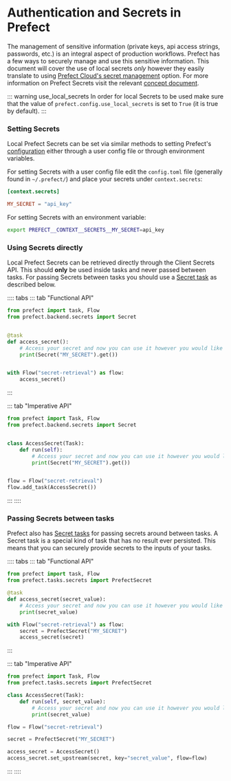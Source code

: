 # Authentication and Secrets in Prefect

The management of sensitive information (private keys, api access strings, passwords, etc.) is an integral aspect of production workflows. Prefect has a few ways to securely manage and use this sensitive information. This document will cover the use of local secrets _only_ however they easily translate to using [Prefect Cloud's secret management](/orchestration/concepts/secrets.html) option. For more information on Prefect Secrets visit the relevant [concept document](/core/concepts/secrets.html).

::: warning use_local_secrets
In order for local Secrets to be used make sure that the value of `prefect.config.use_local_secrets` is set to `True` (it is true by default).
:::

### Setting Secrets

Local Prefect Secrets can be set via similar methods to setting Prefect's [configuration](/core/concepts/configuration.html) either through a user config file or through environment variables.

For setting Secrets with a user config file edit the `config.toml` file (generally found in `~/.prefect/`) and place your secrets under `context.secrets`:

```toml
[context.secrets]

MY_SECRET = "api_key"
```

For setting Secrets with an environment variable:

```sh
export PREFECT__CONTEXT__SECRETS__MY_SECRET=api_key
```

### Using Secrets directly

Local Prefect Secrets can be retrieved directly through the Client Secrets API. This should **only** be used inside tasks and never passed between tasks. For passing Secrets between tasks you should use a [Secret task](/api/latest/tasks/secrets.html) as described below.

:::: tabs
::: tab "Functional API"

```python
from prefect import task, Flow
from prefect.backend.secrets import Secret


@task
def access_secret():
    # Access your secret and now you can use it however you would like
    print(Secret("MY_SECRET").get())


with Flow("secret-retrieval") as flow:
    access_secret()
```
:::

::: tab "Imperative API"

```python
from prefect import Task, Flow
from prefect.backend.secrets import Secret


class AccessSecret(Task):
    def run(self):
        # Access your secret and now you can use it however you would like
        print(Secret("MY_SECRET").get())


flow = Flow("secret-retrieval")
flow.add_task(AccessSecret())
```
:::
::::

### Passing Secrets between tasks

Prefect also has [Secret tasks](/api/latest/tasks/secrets.html) for passing secrets around between tasks. A Secret task is a special kind of task that has no result ever persisted. This means that you can securely provide secrets to the inputs of your tasks.

:::: tabs
::: tab "Functional API"
```python
from prefect import task, Flow
from prefect.tasks.secrets import PrefectSecret

@task
def access_secret(secret_value):
    # Access your secret and now you can use it however you would like
    print(secret_value)

with Flow("secret-retrieval") as flow:
    secret = PrefectSecret("MY_SECRET")
    access_secret(secret)
```
:::

::: tab "Imperative API"
```python
from prefect import Task, Flow
from prefect.tasks.secrets import PrefectSecret

class AccessSecret(Task):
    def run(self, secret_value):
        # Access your secret and now you can use it however you would like
        print(secret_value)

flow = Flow("secret-retrieval")

secret = PrefectSecret("MY_SECRET")

access_secret = AccessSecret()
access_secret.set_upstream(secret, key="secret_value", flow=flow)
```
:::
::::
